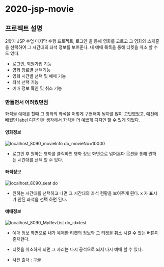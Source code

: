 # 2020-jsp-movie

## 프로젝트 설명
2학기 JSP 수업 마지막 수행 프로젝트, 로그인 을 통해 영화를 고르고 그 영화의 스케줄을 선택하여 그 시간대의 좌석 정보를 보여준다.   내 예매 목록을 통해 티켓을 취소 할 수도 있다.

- 로그인, 회원가입 기능
- 영화 장르별 선택기능
- 영화 시간별 선택 및 예매 기능
- 좌석 선택 기능
- 예매 정보 확인 및 취소 기능
### 만들면서 어려웠던점 
좌석을 예매를 할때 그 영화의 좌석을 어떻게 구현해야 될까를 많이 고민했었고, 예전에 배웠던 label 디자인을 생각해서 좌석을 더 예쁘게 디자인 할 수 있게 되었다.



#### 영화정보
![localhost_8090_movieInfo do_movieNo=10000](https://user-images.githubusercontent.com/55534787/102711018-f2a32480-42f9-11eb-8c54-4f24f56cc960.png)
- 로그인 후 원하는 영화를 클릭하면 영화 정보 화면으로 넘어온다 옵션을 통해 원하는 시간대를 선택 할 수 있다.
#### 좌석정보
![localhost_8090_seat do](https://user-images.githubusercontent.com/55534787/102711023-f8990580-42f9-11eb-954c-502c3f24c1f6.png)
- 원하는 시간대를 선택하고 나면 그 시간대의 좌석 현황을 보여주게 된다. x 자 표시가 안된 좌석을 선택 하면 된다.

#### 예매정보
![localhost_8090_MyRevList do_id=test](https://user-images.githubusercontent.com/55534787/102711063-50377100-42fa-11eb-9293-1d677395424b.png)
- 예매 정보 화면으로 내가 예매한 티켓의 정보와 그 티켓을 취소 시킬 수 있는 버튼이 존재한다.
- 티켓을 취소하게 되면 그 자리는 다시 공석으로 되서 다시 예매 할 수 있다.

- 사진 출처 : 구글
